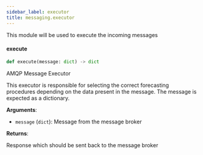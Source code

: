```yaml
---
sidebar_label: executor
title: messaging.executor
---
```


This module will be used to execute the incoming messages


#### execute

```python
def execute(message: dict) -> dict
```

AMQP Message Executor

This executor is responsible for selecting the correct forecasting procedures depending on
the data present in the message. The message is expected as a dictionary.

**Arguments**:

- `message` (`dict`): Message from the message broker

**Returns**:

Response which should be sent back to the message broker


